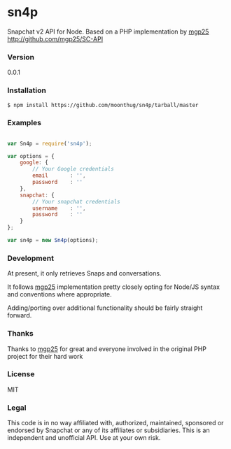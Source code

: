# sn4p

Snapchat v2 API for Node. Based on a PHP implementation by [mgp25](https://github.com/mgp25) http://github.com/mgp25/SC-API



### Version
0.0.1

### Installation

```sh
$ npm install https://github.com/moonthug/sn4p/tarball/master
```

### Examples
```javascript

var Sn4p = require('sn4p');

var options = {
    google: {
        // Your Google credentials
        email       : '',
        password    : ''
    },
    snapchat: {
        // Your snapchat credentials
        username    : '',
        password    : ''
    }
};

var sn4p = new Sn4p(options);
```

### Development

At present, it only retrieves Snaps and conversations.

It follows [mgp25](https://github.com/mgp25) implementation pretty closely opting for Node/JS syntax and conventions where appropriate.

Adding/porting over additional functionality should be fairly straight forward.

### Thanks

Thanks to [mgp25](https://github.com/mgp25) for great and everyone involved in the original PHP project for their hard work

### License

MIT

### Legal

This code is in no way affiliated with, authorized, maintained, sponsored or endorsed by Snapchat or any of its affiliates or subsidiaries. This is an independent and unofficial API. Use at your own risk.